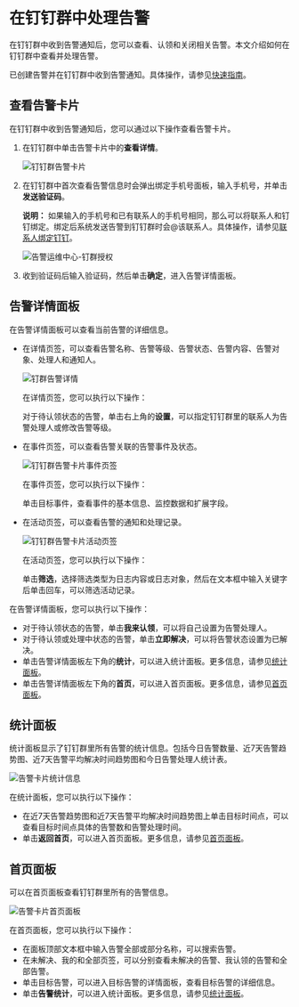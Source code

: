 # 在钉钉群中处理告警

在钉钉群中收到告警通知后，您可以查看、认领和关闭相关告警。本文介绍如何在钉钉群中查看并处理告警。

已创建告警并在钉钉群中收到告警通知。具体操作，请参见[快速指南](/cn.zh-CN/告警管理（新版）/快速指南.md)。

## 查看告警卡片

在钉钉群中收到告警通知后，您可以通过以下操作查看告警卡片。

1.  在钉钉群中单击告警卡片中的**查看详情**。

    ![钉钉群告警卡片](https://static-aliyun-doc.oss-accelerate.aliyuncs.com/assets/img/zh-CN/0699260261/p272020.png)

2.  在钉钉群中首次查看告警信息时会弹出绑定手机号面板，输入手机号，并单击**发送验证码**。

    **说明：** 如果输入的手机号和已有联系人的手机号相同，那么可以将联系人和钉钉绑定。绑定后系统发送告警到钉钉群时会@该联系人。具体操作，请参见[联系人绑定钉钉](/cn.zh-CN/告警管理（新版）/控制台操作/联系人管理/钉群.md)。

    ![告警运维中心-钉群授权](https://static-aliyun-doc.oss-accelerate.aliyuncs.com/assets/img/zh-CN/0699260261/p236674.png)

3.  收到验证码后输入验证码，然后单击**确定**，进入告警详情面板。


## 告警详情面板

在告警详情面板可以查看当前告警的详细信息。

-   在详情页签，可以查看告警名称、告警等级、告警状态、告警内容、告警对象、处理人和通知人。

    ![钉群告警详情 ](https://static-aliyun-doc.oss-accelerate.aliyuncs.com/assets/img/zh-CN/5703391261/p236709.png)

    在详情页签，您可以执行以下操作：

    对于待认领状态的告警，单击右上角的**设置**，可以指定钉钉群里的联系人为告警处理人或修改告警等级。

-   在事件页签，可以查看告警关联的告警事件及状态。

    ![钉钉群告警卡片事件页签](https://static-aliyun-doc.oss-accelerate.aliyuncs.com/assets/img/zh-CN/2493202261/p276031.png)

    在事件页签，您可以执行以下操作：

    单击目标事件，查看事件的基本信息、监控数据和扩展字段。

-   在活动页签，可以查看告警的通知和处理记录。

    ![钉钉群告警卡片活动页签](https://static-aliyun-doc.oss-accelerate.aliyuncs.com/assets/img/zh-CN/2493202261/p276032.png)

    在活动页签，您可以执行以下操作：

    单击**筛选**，选择筛选类型为日志内容或日志对象，然后在文本框中输入关键字后单击回车，可以筛选活动记录。


在告警详情面板，您可以执行以下操作：

-   对于待认领状态的告警，单击**我来认领**，可以将自己设置为告警处理人。
-   对于待认领或处理中状态的告警，单击**立即解决**，可以将告警状态设置为已解决。
-   单击告警详情面板左下角的**统计**，可以进入统计面板。更多信息，请参见[统计面板](#section_50d_z5e_tij)。
-   单击告警详情面板左下角的**首页**，可以进入首页面板。更多信息，请参见[首页面板](#section_b5v_vop_nvt)。

## 统计面板

统计面板显示了钉钉群里所有告警的统计信息。包括今日告警数量、近7天告警趋势图、近7天告警平均解决时间趋势图和今日告警处理人统计表。

![告警卡片统计信息 ](https://static-aliyun-doc.oss-accelerate.aliyuncs.com/assets/img/zh-CN/2493202261/p272050.png)

在统计面板，您可以执行以下操作：

-   在近7天告警趋势图和近7天告警平均解决时间趋势图上单击目标时间点，可以查看目标时间点具体的告警数和告警处理时间。
-   单击**返回首页**，可以进入首页面板。更多信息，请参见[首页面板](#section_b5v_vop_nvt)。

## 首页面板

可以在首页面板查看钉钉群里所有的告警信息。

![告警卡片首页面板](https://static-aliyun-doc.oss-accelerate.aliyuncs.com/assets/img/zh-CN/0699260261/p236732.png)

在首页面板，您可以执行以下操作：

-   在面板顶部文本框中输入告警全部或部分名称，可以搜索告警。
-   在未解决、我的和全部页签，可以分别查看未解决的告警、我认领的告警和全部告警。
-   单击目标告警，可以进入目标告警的详情面板，查看目标告警的详细信息。
-   单击**告警统计**，可以进入统计面板。更多信息，请参见[统计面板](#section_50d_z5e_tij)。

